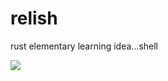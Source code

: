 # relish

rust elementary learning idea...shell

![](http://couponfriendly.com/wp-content/uploads/2013/08/dcs-334b_1z.jpg)
